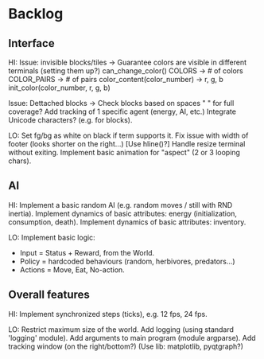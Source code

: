 # Backlog

## Interface

HI:
Issue: invisible blocks/tiles -> Guarantee colors are visible in different terminals (setting them up?)
    can_change_color()
    COLORS -> # of colors
    COLOR_PAIRS -> # of pairs
    color_content(color_number) -> r, g, b
    init_color(color_number, r, g, b)

Issue: Dettached blocks -> Check blocks based on spaces " " for full coverage?
Add tracking of 1 specific agent (energy, AI, etc.)
Integrate Unicode characters? (e.g. for blocks).

LO:
Set fg/bg as white on black if term supports it.
Fix issue with width of footer (looks shorter on the right...) [Use hline()?]
Handle resize terminal without exiting.
Implement basic animation for "aspect" (2 or 3 looping chars).

## AI

HI:
Implement a basic random AI (e.g. random moves / still with RND inertia).
Implement dynamics of basic attributes: energy (initialization, consumption, death).
Implement dynamics of basic attributes: inventory.

LO:
Implement basic logic:

* Input = Status + Reward, from the World.
* Policy = hardcoded behaviours (random, herbivores, predators...)
* Actions = Move, Eat, No-action.

## Overall features

HI:
Implement synchronized steps (ticks), e.g. 12 fps, 24 fps.

LO:
Restrict maximum size of the world.
Add logging (using standard 'logging' module).
Add arguments to main program (module argparse).
Add tracking window (on the right/bottom?) (Use lib: matplotlib, pyqtgraph?)